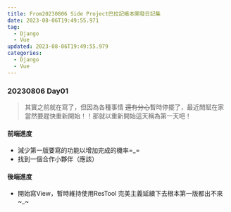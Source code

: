```yaml
---
title: From20230806 Side Project巴拉記帳本開發日記集
date: 2023-08-06T19:49:55.971
tag:
  - Django
  - Vue
updated: 2023-08-06T19:49:55.979
categories:
  - Django
  - Vue
---
```

### 20230806 Day01

> 其實之前就在寫了，但因為各種事情 ~~還有分心~~暫時停擺了，最近閒賦在家當然要趕快重新開始！！那就以重新開始這天稱為第一天吧！

#### 前端進度

- 減少第一版要寫的功能以增加完成的機率=_=
- 找到一個合作小夥伴（應該）

#### 後端進度

- 開始寫View，暫時維持使用ResTool 完美主義延續下去根本第一版都出不來~_~




